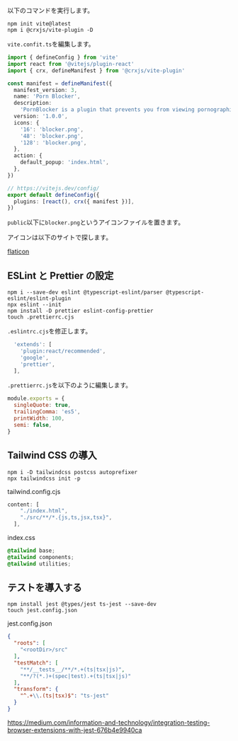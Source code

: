 
以下のコマンドを実行します。

```shell
npm init vite@latest
npm i @crxjs/vite-plugin -D
```

`vite.confit.ts`を編集します。

```ts
import { defineConfig } from 'vite'
import react from '@vitejs/plugin-react'
import { crx, defineManifest } from '@crxjs/vite-plugin'

const manifest = defineManifest({
  manifest_version: 3,
  name: 'Porn Blocker',
  description:
    'PornBlocker is a plugin that prevents you from viewing pornographic sites. When you open a porn site, it redirects you to a useful site.',
  version: '1.0.0',
  icons: {
    '16': 'blocker.png',
    '48': 'blocker.png',
    '128': 'blocker.png',
  },
  action: {
    default_popup: 'index.html',
  },
})

// https://vitejs.dev/config/
export default defineConfig({
  plugins: [react(), crx({ manifest })],
})

```

`public`以下に`blocker.png`というアイコンファイルを置きます。

アイコンは以下のサイトで探します。

[flaticon](https://www.flaticon.com/free-icons/red-cross)

## ESLint と Prettier の設定

```shell
npm i --save-dev eslint @typescript-eslint/parser @typescript-eslint/eslint-plugin
npx eslint --init
npm install -D prettier eslint-config-prettier
touch .prettierrc.cjs
```

`.eslintrc.cjs`を修正します。

```js
  'extends': [
    'plugin:react/recommended',
    'google',
    'prettier',
  ],
```

`.prettierrc.js`を以下のように編集します。

```js
module.exports = {
  singleQuote: true,
  trailingComma: 'es5',
  printWidth: 100,
  semi: false,
}
```


## Tailwind CSS の導入

```
npm i -D tailwindcss postcss autoprefixer
npx tailwindcss init -p
```

tailwind.config.cjs

```js
content: [
    "./index.html",
    "./src/**/*.{js,ts,jsx,tsx}",
  ],
```


index.css

```css
@tailwind base;
@tailwind components;
@tailwind utilities;
```

## テストを導入する

```shell
npm install jest @types/jest ts-jest --save-dev
touch jest.config.json
```

jest.config.json

```json
{
  "roots": [
    "<rootDir>/src"
  ],
  "testMatch": [
    "**/__tests__/**/*.+(ts|tsx|js)",
    "**/?(*.)+(spec|test).+(ts|tsx|js)"
  ],
  "transform": {
    "^.+\\.(ts|tsx)$": "ts-jest"
  }
}

```

https://medium.com/information-and-technology/integration-testing-browser-extensions-with-jest-676b4e9940ca
